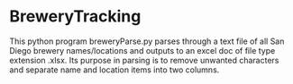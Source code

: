 # BreweryTracking

This python program breweryParse.py parses through a text file of all San Diego brewery names/locations and outputs to an excel doc of file type extension .xlsx. Its purpose in parsing is to remove unwanted characters and separate name and location items into two columns.

